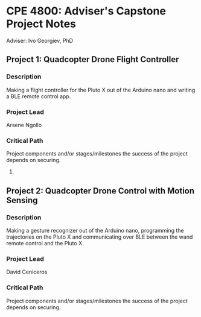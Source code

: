 # CPE 4800: Adviser's Capstone Project Notes

Adviser: Ivo Georgiev, PhD

## Project 1: Quadcopter Drone Flight Controller

### Description

Making a flight controller for the Pluto X out of the Arduino nano and writing a BLE remote control app.

### Project Lead

Arsene Ngollo

### Critical Path

Project components and/or stages/milestones the success of the project depends on securing.

1. 

## Project 2: Quadcopter Drone Control with Motion Sensing

### Description

Making a gesture recognizer out of the Arduino nano, programming the trajectories on the Pluto X and communicating over BLE between the wand remote control and the Pluto X.

### Project Lead

David Ceniceros

### Critical Path

Project components and/or stages/milestones the success of the project depends on securing.

